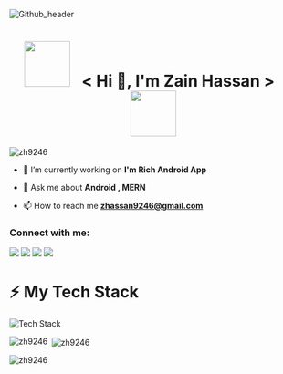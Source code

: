 ![Github_header](https://repository-images.githubusercontent.com/588181932/e36ec678-7984-4cdd-8e4c-a3932772ff8e)

<h1 align="center">
  <img src="https://user-images.githubusercontent.com/88898454/162615569-25a9d7d3-9235-4322-805f-1438d2b79e43.gif" width="80">
  &nbsp; < Hi 👋, I'm Zain Hassan > &nbsp;
  <img src="https://user-images.githubusercontent.com/88898454/162615569-25a9d7d3-9235-4322-805f-1438d2b79e43.gif" width="80">
</h1>


<p align="left"> <img src="https://komarev.com/ghpvc/?username=zh9246&label=Profile%20views&color=0e75b6&style=flat" alt="zh9246" /> </p>



- 🔭 I’m currently working on **I'm Rich Android App**

- 💬 Ask me about **Android , MERN**

- 📫 How to reach me **zhassan9246@gmail.com**

<h3 align="left">Connect with me:</h3>
<p align="left">
<a href="https://www.linkedin.com/in/zh92/"><img src="https://img.shields.io/badge/-ZainHassan-0077B5?style=flat&logo=Linkedin&logoColor=white"/></a>
<a href="mailto:zhassan9246@gmail.com"><img src="https://img.shields.io/badge/-zhassan9246.com-D14836?style=flat&logo=Gmail&logoColor=white"/></a>
<a href="https://www.instagram.com/zain_ch876/"><img src="https://img.shields.io/badge/-@zain_ch876-E4405F?style=flat&logo=Instagram&logoColor=white"/></a>
<a href="https://www.facebook.com/Zain_Hassan/"><img src="https://img.shields.io/badge/-@Zain_hassan-1877F2?style=flat&logo=Facebook&logoColor=white"/></a>
</p>

# ⚡ My Tech Stack
![Tech Stack](https://cardify.vercel.app/api/badges?border=false&borderColor=%23ddd&borderWidth=2&iconColor=&icons=html5%2Ccss3%2Cjavascript%2Cpython%2Cnodedotjs%2Creact&preset=dark&shadow=true&width=100)

<p><img align="left" src="https://github-readme-stats.vercel.app/api/top-langs?username=zh9246&show_icons=true&locale=en&layout=compact" alt="zh9246" /></p>

<p>&nbsp;<img align="center" src="https://github-readme-stats.vercel.app/api?username=zh9246&show_icons=true&locale=en" alt="zh9246" /></p>

<p><img align="center" src="https://github-readme-streak-stats.herokuapp.com/?user=zh9246&" alt="zh9246" /></p>
